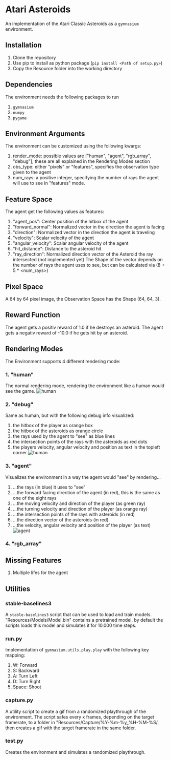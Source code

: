 # Atari Asteroids
An implementation of the Atari Classic Asteroids as a `gymnasium` environment.
## Installation
1. Clone the repository
2. Use pip to install as python package (`pip install <Path of setup.py>`)
3. Copy the Resource folder into the working directory
## Dependencies
The environment needs the following packages to run
1. `gymnasium`
2. `numpy`
3. `pygame`
## Environment Arguments
The environment can be customized using the following kwargs:
1. render_mode: possible values are ["human", "agent", "rgb_array", "debug"], these are all explained in the Rendering Modes section
2. obs_type: either "pixels" or "features", specifies the observation type given to the agent
3. num_rays: a positive integer, specifying the number of rays the agent will use to see in "features" mode.
## Feature Space
The agent get the following values as features:
1. "agent_pos": Center position of the hitbox of the agent
2. "forward_normal": Normalized vector in the direction the agent is facing
3. "direction": Normalized vector in the direction the agent is traveling
4. "velocity": Scalar velocity of the agent
5. "angular_velocity": Scalar angular velocity of the agent
6. "hit_distance": Distance to the asteroid hit
7. "ray_direction<num>": Normalized direction vector of the Asteroid the ray intersected (not implemented yet)
The Shape of the vector depends on the number of rays the agent uses to see, but can be calculated via (8 + 5 * <num_rays>)
## Pixel Space
A 64 by 64 pixel image, the Observation Space has the Shape (64, 64, 3).
## Reward Function
The agent gets a positiv reward of 1.0 if he destroys an asteroid.
The agent gets a negativ reward of -10.0 if he gets hit by an asteroid.
## Rendering Modes
The Environment supports 4 different rendering mode:
### 1. "human"
The normal rendering mode, rendering the environment like a human would see the game.
![human](https://github.com/TU-Dortmund-ADRL-WiSe-2023-24/laurenzlevi/assets/72398071/5456acf3-0914-40e4-bafe-cd1c6f8a7e15)
### 2. "debug"
Same as human, but with the following debug info visualized:
1. the hitbox of the player as orange box
2. the hitbox of the asteroids as orange circle
3. the rays used by the agent to "see" as blue lines
4. the intersection points of the rays with the asteroids as red dots
5. the players velocity, angular velocity and position as text in the topleft corner
![human](https://github.com/TU-Dortmund-ADRL-WiSe-2023-24/laurenzlevi/assets/72398071/ebbae211-b97b-481b-868b-4622586c3cbe)
### 3. "agent"
Visualizes the environment in a way the agent would "see" by rendering...
1. ...the rays (in blue) it uses to "see"
2. ...the forward facing direction of the agent (in red), this is the same as one of the eight rays
3. ...the moving velocity and direction of the player (as green ray)
4. ...the turning velocity and direction of the player (as orange ray)
5. ...the intersection points of the rays with asteroids (in red)
6. ...the direction vector of the asteroids (in red)
7. ...the velocity, angular velocity and position of the player (as text)
![agent](https://github.com/TU-Dortmund-ADRL-WiSe-2023-24/laurenzlevi/assets/72398071/3cd3d5ca-4e6f-4ed9-9098-099262c280b9)
### 4. "rgb_array"
## Missing Features
1. Multiple lifes for the agent
## Utilities
### stable-baselines3
A `stable-baselines3` script that can be used to load and train models. "Resources/Models/Model.bin" 
contains a pretrained model, by default the scripts loads this model and simulates it for 10.000 time steps.
### run.py
Implementation of `gymnasium.utils.play.play` with the following key mapping:
1. W: Forward
2. S: Backward
3. A: Turn Left
4. D: Turn Right
5. Space: Shoot
### capture.py
A utility script to create a gif from a randomized playthrough of the environment.
The script safes every x frames, depending on the target framerate, to a folder in "Resources/Capture/%Y-%m-%y_%H-%M-%S/, then creates a gif with the target framerate in the same folder.
### test.py
Creates the environment and simulates a randomized playthrough.